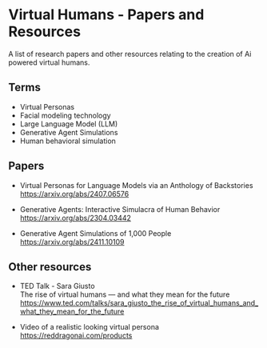 # Virtual Humans - Papers and Resources
A list of research papers and other resources relating to the creation of Ai powered virtual humans.

## Terms

- Virtual Personas
- Facial modeling technology
- Large Language Model (LLM)
- Generative Agent Simulations
- Human behavioral simulation

## Papers

- Virtual Personas for Language Models via an Anthology of Backstories<br>
https://arxiv.org/abs/2407.06576

- Generative Agents: Interactive Simulacra of Human Behavior<br>
https://arxiv.org/abs/2304.03442

- Generative Agent Simulations of 1,000 People<br>
https://arxiv.org/abs/2411.10109

## Other resources

- TED Talk - Sara Giusto<br>
  The rise of virtual humans — and what they mean for the future<br>
  https://www.ted.com/talks/sara_giusto_the_rise_of_virtual_humans_and_what_they_mean_for_the_future

- Video of a realistic looking virtual persona<br>
https://reddragonai.com/products
